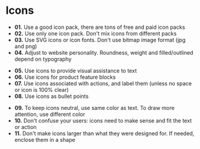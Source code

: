# Icons

- **01.** Use a good icon pack, there are tons of free and paid icon packs
- **02.** Use only one icon pack. Don't mix icons from different packs
- **03.** Use SVG icons or icon fonts. Don't use bitmap image format (jpg and png)
- **04.** Adjust to website personality. Roundness, weight and filled/outlined depend on typography

<div></div>

- **05.** Use icons to provide visual assistance to text
- **06.** Use icons for product feature blocks
- **07.** Use icons associated with actions, and label them (unless no space or icon is 100% clear)
- **08.** Use icons as bullet points

<div></div>

- **09.** To keep icons neutral, use same color as text. To draw more attention, use different color
- **10.** Don't confuse your users: icons need to make sense and fit the text or action
- **11.** Don't make icons larger than what they were designed for. If needed, enclose them in a shape
